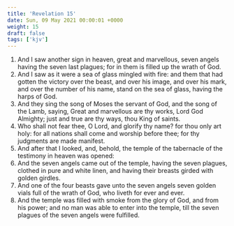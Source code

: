 ```yaml
---
title: 'Revelation 15'
date: Sun, 09 May 2021 00:00:01 +0000
weight: 15
draft: false
tags: ['kjv'] 
---
```


1. And I saw another sign in heaven, great and marvellous, seven angels having the seven last plagues; for in them is filled up the wrath of God.
2. And I saw as it were a sea of glass mingled with fire: and them that had gotten the victory over the beast, and over his image, and over his mark, and over the number of his name, stand on the sea of glass, having the harps of God.
3. And they sing the song of Moses the servant of God, and the song of the Lamb, saying, Great and marvellous are thy works, Lord God Almighty; just and true are thy ways, thou King of saints.
4. Who shall not fear thee, O Lord, and glorify thy name? for thou only art holy: for all nations shall come and worship before thee; for thy judgments are made manifest.
5. And after that I looked, and, behold, the temple of the tabernacle of the testimony in heaven was opened:
6. And the seven angels came out of the temple, having the seven plagues, clothed in pure and white linen, and having their breasts girded with golden girdles.
7. And one of the four beasts gave unto the seven angels seven golden vials full of the wrath of God, who liveth for ever and ever.
8. And the temple was filled with smoke from the glory of God, and from his power; and no man was able to enter into the temple, till the seven plagues of the seven angels were fulfilled.
